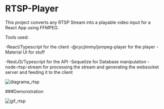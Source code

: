 # RTSP-Player

This project converts any RTSP Stream into a playable video input for a React App using FFMPEG.

Tools used:

-React/Typescript for the client
-@cycjimmy/jsmpeg-player for the player
-Material UI for stuff

-NestJS/Typescript for the API
-Sequelize for Database manipulation
-node-rtsp-stream for processing the stream and generating the websocket server and feeding it to the client


![diagrama_rtsp](https://user-images.githubusercontent.com/46579774/155901660-216c53bb-373e-4db3-9c47-687bf3bc009a.jpg)

###Demonstration

![gif_rtsp](https://user-images.githubusercontent.com/46579774/155901921-db0e3bb7-f8da-4751-ac17-dfe66155fd11.gif)
